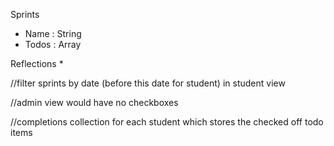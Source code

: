 Sprints
* Name    :   String
* Todos   :   Array

Reflections
* 

//filter sprints by date (before this date for student) in student view

//admin view would have no checkboxes

//completions collection for each student which stores the checked off todo items